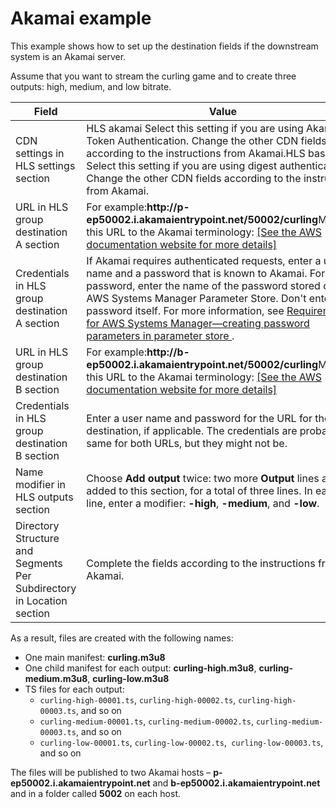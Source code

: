 # Akamai example<a name="hls-example-akamai"></a>

This example shows how to set up the destination fields if the downstream system is an Akamai server\. 

Assume that you want to stream the curling game and to create three outputs: high, medium, and low bitrate\. 


| Field | Value | 
| --- | --- | 
| CDN settings in HLS settings section | HLS akamai Select this setting if you are using Akamai Token Authentication\. Change the other CDN fields according to the instructions from Akamai\.HLS basic put Select this setting if you are using digest authentication\. Change the other CDN fields according to the instructions from Akamai\. | 
| URL in HLS group destination A section | For example:**http://p\-ep50002\.i\.akamaientrypoint\.net/50002/curling**Mapping this URL to the Akamai terminology: [\[See the AWS documentation website for more details\]](http://docs.aws.amazon.com/medialive/latest/ug/hls-example-akamai.html) | 
| Credentials in HLS group destination A section | If Akamai requires authenticated requests, enter a user name and a password that is known to Akamai\. For the password, enter the name of the password stored on the AWS Systems Manager Parameter Store\. Don't enter the password itself\. For more information, see [Requirements for AWS Systems Manager—creating password parameters in parameter store ](requirements-for-EC2.md)\.  | 
| URL in HLS group destination B section | For example:**http://b\-ep50002\.i\.akamaientrypoint\.net/50002/curling**Mapping this URL to the Akamai terminology: [\[See the AWS documentation website for more details\]](http://docs.aws.amazon.com/medialive/latest/ug/hls-example-akamai.html) | 
| Credentials in HLS group destination B section | Enter a user name and password for the URL for the other destination, if applicable\. The credentials are probably the same for both URLs, but they might not be\. | 
| Name modifier in HLS outputs section |  Choose **Add output** twice: two more **Output** lines are added to this section, for a total of three lines\. In each line, enter a modifier: **\-high**, **\-medium**, and **\-low**\.  | 
| Directory Structure and Segments Per Subdirectory in Location section |  Complete the fields according to the instructions from Akamai\.  | 

As a result, files are created with the following names:
+ One main manifest: **curling\.m3u8**
+ One child manifest for each output: **curling\-high\.m3u8**, **curling\-medium\.m3u8**, **curling\-low\.m3u8**
+ TS files for each output: 
  + `curling-high-00001.ts`, `curling-high-00002.ts`, `curling-high-00003.ts`, and so on
  + `curling-medium-00001.ts`, `curling-medium-00002.ts`, `curling-medium-00003.ts`, and so on 
  + `curling-low-00001.ts`, `curling-low-00002.ts`,` curling-low-00003.ts`, and so on

The files will be published to two Akamai hosts – **p\-ep50002\.i\.akamaientrypoint\.net** and **b\-ep50002\.i\.akamaientrypoint\.net** and in a folder called **5002** on each host\.
